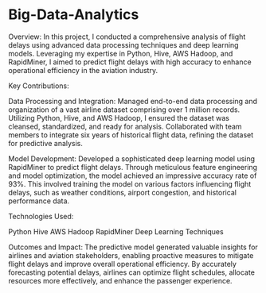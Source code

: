 # Big-Data-Analytics
Overview: In this project, I conducted a comprehensive analysis of flight delays using advanced data processing techniques and deep learning models. Leveraging my expertise in Python, Hive, AWS Hadoop, and RapidMiner, I aimed to predict flight delays with high accuracy to enhance operational efficiency in the aviation industry.

Key Contributions:

Data Processing and Integration: Managed end-to-end data processing and organization of a vast airline dataset comprising over 1 million records. Utilizing Python, Hive, and AWS Hadoop, I ensured the dataset was cleansed, standardized, and ready for analysis. Collaborated with team members to integrate six years of historical flight data, refining the dataset for predictive analysis.

Model Development: Developed a sophisticated deep learning model using RapidMiner to predict flight delays. Through meticulous feature engineering and model optimization, the model achieved an impressive accuracy rate of 93%. This involved training the model on various factors influencing flight delays, such as weather conditions, airport congestion, and historical performance data.

Technologies Used:

Python
Hive
AWS Hadoop
RapidMiner
Deep Learning Techniques

Outcomes and Impact: The predictive model generated valuable insights for airlines and aviation stakeholders, enabling proactive measures to mitigate flight delays and improve overall operational efficiency. By accurately forecasting potential delays, airlines can optimize flight schedules, allocate resources more effectively, and enhance the passenger experience.
